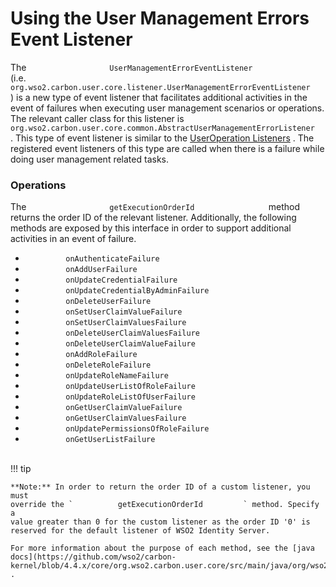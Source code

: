 # Using the User Management Errors Event Listener

The
`                   UserManagementErrorEventListener                 `
(i.e.
`         org.wso2.carbon.user.core.listener.UserManagementErrorEventListener        `
) is a new type of event listener that facilitates additional activities
in the event of failures when executing user management scenarios or
operations. The relevant caller class for this listener is
`         org.wso2.carbon.user.core.common.AbstractUserManagementErrorListener        `
. This type of event listener is similar to the [UserOperation
Listeners](_User_Store_Listeners_) . The registered event listeners of
this type are called when there is a failure while doing user management
related tasks.

### Operations

The `                   getExecutionOrderId                 ` method
returns the order ID of the relevant listener. Additionally, the
following methods are exposed by this interface in order to support
additional activities in an event of failure.

-   `          onAuthenticateFailure         `
-   `          onAddUserFailure         `
-   `          onUpdateCredentialFailure         `
-   `          onUpdateCredentialByAdminFailure         `
-   `          onDeleteUserFailure         `
-   `          onSetUserClaimValueFailure         `
-   `          onSetUserClaimValuesFailure         `
-   `          onDeleteUserClaimValuesFailure         `
-   `          onDeleteUserClaimValueFailure         `
-   `          onAddRoleFailure         `
-   `          onDeleteRoleFailure         `
-   `          onUpdateRoleNameFailure         `
-   `          onUpdateUserListOfRoleFailure         `
-   `          onUpdateRoleListOfUserFailure         `
-   `          onGetUserClaimValueFailure         `
-   `          onGetUserClaimValuesFailure         `
-   `          onUpdatePermissionsOfRoleFailure         `
-   `          onGetUserListFailure         `  
    `                   `

!!! tip
    
    **Note:** In order to return the order ID of a custom listener, you must
    override the `          getExecutionOrderId         ` method. Specify a
    value greater than 0 for the custom listener as the order ID '0' is
    reserved for the default listener of WSO2 Identity Server.
    
    For more information about the purpose of each method, see the [java
    docs](https://github.com/wso2/carbon-kernel/blob/4.4.x/core/org.wso2.carbon.user.core/src/main/java/org/wso2/carbon/user/core/listener/UserManagementErrorEventListener.java)
    .
    
